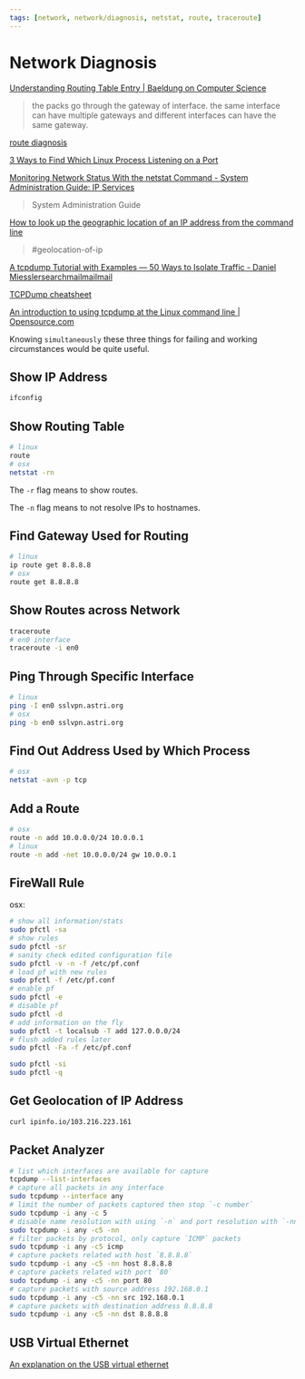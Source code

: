 ```yaml
---
tags: [network, network/diagnosis, netstat, route, traceroute]
---
```


# Network Diagnosis

[Understanding Routing Table Entry | Baeldung on Computer Science](https://www.baeldung.com/cs/routing-table-entry)
> the packs go through the gateway of interface. the same interface can have multiple gateways and different interfaces can have the same gateway.

[route diagnosis](https://forums.developer.nvidia.com/t/ssh-enabled-only-if-connected-through-microusb/192708/12)

[3 Ways to Find Which Linux Process Listening on a Port](https://www.tecmint.com/find-out-which-process-listening-on-a-particular-port/)

[Monitoring Network Status With the netstat Command - System Administration Guide: IP Services](https://docs.oracle.com/cd/E18752_01/html/816-4554/ipconfig-142.html)
> System Administration Guide

[How to look up the geographic location of an IP address from the command line](https://www.xmodulo.com/geographic-location-ip-address-command-line.html)
> #geolocation-of-ip

[A tcpdump Tutorial with Examples — 50 Ways to Isolate Traffic - Daniel Miesslersearchmailmailmail](https://danielmiessler.com/study/tcpdump/)

[TCPDump cheatsheet](https://resource.nvidia.com/cheatsheets/linux-networking-cheatsheet-tcpdump)

[An introduction to using tcpdump at the Linux command line | Opensource.com](https://opensource.com/article/18/10/introduction-tcpdump)

Knowing `simultaneously` these three things for failing and working circumstances would be quite useful.

## Show IP Address

  ```sh
  ifconfig
  ```

## Show Routing Table
  
  ```sh
  # linux
  route
  # osx
  netstat -rn
  ```

The `-r` flag means to show routes.

The `-n` flag means to not resolve IPs to hostnames.

## Find Gateway Used for Routing

```sh
# linux
ip route get 8.8.8.8
# osx
route get 8.8.8.8
```

## Show Routes across Network

  ```sh
  traceroute
  # en0 interface
  traceroute -i en0
  ```

## Ping Through Specific Interface

```sh
# linux
ping -I en0 sslvpn.astri.org
# osx
ping -b en0 sslvpn.astri.org
```

## Find Out Address Used by Which Process

  ```sh
  # osx
  netstat -avn -p tcp
  ```

## Add a Route

  ```sh
  # osx
  route -n add 10.0.0.0/24 10.0.0.1
  # linux
  route -n add -net 10.0.0.0/24 gw 10.0.0.1
  ```

## FireWall Rule

osx:

```sh
# show all information/stats
sudo pfctl -sa
# show rules
sudo pfctl -sr
# sanity check edited configuration file
sudo pfctl -v -n -f /etc/pf.conf
# load pf with new rules
sudo pfctl -f /etc/pf.conf
# enable pf
sudo pfctl -e
# disable pf
sudo pfctl -d
# add information on the fly
sudo pfctl -t localsub -T add 127.0.0.0/24
# flush added rules later
sudo pfctl -Fa -f /etc/pf.conf

sudo pfctl -si
sudo pfctl -q
```

## Get Geolocation of IP Address

  ```sh
  curl ipinfo.io/103.216.223.161
  ```

## Packet Analyzer

```sh
# list which interfaces are available for capture
tcpdump --list-interfaces
# capture all packets in any interface
sudo tcpdump --interface any
# limit the number of packets captured then stop `-c number`
sudo tcpdump -i any -c 5
# disable name resolution with using `-n` and port resolution with `-nn` 
sudo tcpdump -i any -c5 -nn
# filter packets by protocol, only capture `ICMP` packets
sudo tcpdump -i any -c5 icmp
# capture packets related with host `8.8.8.8`
sudo tcpdump -i any -c5 -nn host 8.8.8.8
# capture packets related with port `80`
sudo tcpdump -i any -c5 -nn port 80
# capture packets with source address 192.168.0.1
sudo tcpdump -i any -c5 -nn src 192.168.0.1
# capture packets with destination address 8.8.8.8
sudo tcpdump -i any -c5 -nn dst 8.8.8.8
```

## USB Virtual Ethernet

[An explanation on the USB virtual ethernet](https://forums.developer.nvidia.com/t/provide-internet-through-micro-usb-while-doing-ssh/111326/14)
